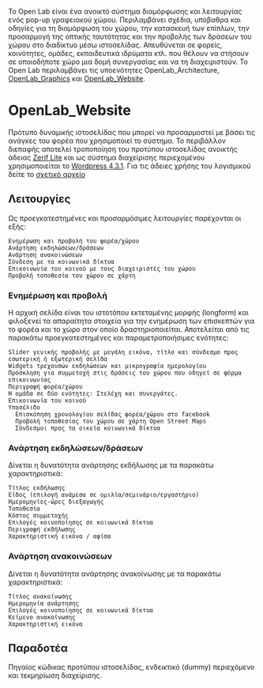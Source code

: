 
Το Open Lab είναι ένα ανοικτό σύστημα διαμόρφωσης και λειτουργίας ενός pop-up γραφειακού χώρου. Περιλαμβάνει σχέδια, υπόβαθρα και οδηγίες για τη διαμόρφωση του χώρου, την κατασκευή των επίπλων, την προσαρμογή της οπτικής ταυτότητας και την προβολής των δράσεων του χώρου στο διαδίκτυο μέσω ιστοσελίδας. Απευθύνεται σε φορείς, κοινότητες, ομάδες, εκπαιδευτικά ιδρύματα κτλ. που θέλουν να στήσουν σε οποιοδήποτε χώρο μια δομή συνεργασίας και να τη διαχειριστούν. Το Open Lab περιλαμβάνει τις υποενότητες OpenLab_Architecture, [OpenLab_Graphics](https://github.com/eellak/OpenLab_Graphics) και [OpenLab_Website](https://github.com/eellak/OpenLab_Website). 

# OpenLab_Website

Πρότυπο δυναμικής ιστοσελίδας που μπορεί να προσαρμοστεί με βάσει τις ανάγκες του φορέα που χρησιμοποιεί το σύστημα. Το περιβάλλον διεπαφής αποτελεί τροποποίηση του προτύπου ιστοσελίδας ανοικτής άδειας [Zerif Lite](http://themeisle.com/themes/zerif-lite/) και ως σύστημα διαχείρισης περιεχομένου χρησιμοποιείται το [Wordpress 4.3.1](https://el.wordpress.org/). Για τις άδειες χρήσης του λογισμικού δείτε το [σχετικό αρχείο](docs/licence.txt) 

## Λειτουργίες ##

Ως προεγκατεστημένες και προσαρμόσιμες λειτουργίες παρέχονται οι εξής: 

	Eνημέρωση και προβολή του φορέα/χώρου 
	Aνάρτηση εκδηλώσεων/δράσεων
	Aνάρτηση ανακοινώσεων 
	Σύνδεση με τα κοινωνικά δίκτυα
	Επικοινωνία του κοινού με τους διαχειριστές του χώρου
	Προβολή τοποθεσία του χώρου σε χάρτη

### Ενημέρωση και προβολή ###

Η αρχική σελίδα είναι του ιστοτόπου εκτεταμένης μορφής (longform) και φιλοξενεί τα απαραίτητα στοιχεία για την ενημέρωση των επισκεπτών για το φορέα και το χώρο στον οποίο δραστηριοποιείται. Αποτελείται από τις παρακάτω προεγκατεστημένες και παραμετροποιήσιμες ενότητες:

	Slider γενικής προβολής με μεγάλη εικόνα, τίτλο και σύνδεσμο προς εσωτερική ή εξωτερική σελίδα 
	Widgets τρεχουσών εκδηλώσεων και μικρογραφία ημερολογίου
	Πρόσκληση για συμμετοχή στις δράσεις του χώρου που οδηγεί σε φόρμα επικοινωνίας
	Περιγραφή φορέα/χώρου
	Η ομάδα σε δύο ενότητες: Στελέχη και συνεργάτες.
	Επικοινωνία του κοινού
	Υποσέλιδο
	  Επισκόπηση χρονολογίου σελίδας φορέα/χώρου στο facebook
	  Προβολή τοποθεσίας του χώρου σε χάρτη Open Street Maps
	  Σύνδεσμοι προς τα οικεία κοινωνικά δίκτυα
	
### Ανάρτηση εκδηλώσεων/δράσεων  ###

Δίνεται η δυνατότητα ανάρτησης εκδήλωσης με τα παρακάτω χαρακτηριστικά:

	Τίτλος εκδήλωσης
	Είδος (επιλογή ανάμεσα σε ομιλία/σεμινάριο/εργαστήριο)
	Ημερομηνίες-ώρες διεξαγωγής
	Τοποθεσία
	Κόστος συμμετοχής
	Επιλογές κοινοποίησης σε κοινωνικά δίκτυα
	Περιγραφή εκδήλωσης
	Χαρακτηριστική εικόνα / αφίσα

### Ανάρτηση ανακοινώσεων  ###

Δίνεται η δυνατότητα ανάρτησης ανακοίνωσης με τα παρακάτω χαρακτηριστικά:

	Τίτλος ανακοίνωσης
	Ημερομηνία ανάρτησης
	Επιλογές κοινοποίησης σε κοινωνικά δίκτυα
	Κείμενο ανακοίνωσης
	Χαρακτηριστική εικόνα

## Παραδοτέα ##

Πηγαίος κώδικας προτύπου ιστοσελίδας, ενδεικτικό (dummy) περιεχόμενο και τεκμηρίωση διαχείρισης.
